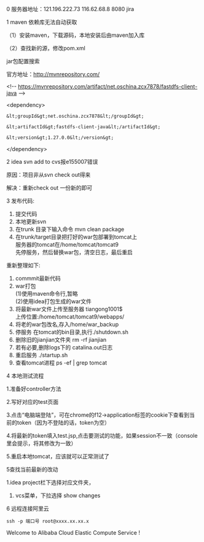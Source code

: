 0 服务器地址：121.196.222.73   116.62.68.8 8080 jira

1 maven 依赖库无法自动获取

（1）安装maven，下载源码，本地安装后由maven加入库

（2）查找新的源，修改pom.xml

jar包配置搜索 

官方地址：http://mvnrepository.com/



&lt;!-- https://mvnrepository.com/artifact/net.oschina.zcx7878/fastdfs-client-java --&gt;

&lt;dependency&gt;

    &lt;groupId&gt;net.oschina.zcx7878&lt;/groupId&gt;

    &lt;artifactId&gt;fastdfs-client-java&lt;/artifactId&gt;

    &lt;version&gt;1.27.0.0&lt;/version&gt;

&lt;/dependency&gt;



2 idea svn add to cvs报e155007错误

原因：项目非从svn check out得来

解决：重新check out 一份新的即可

3 发布代码:  
1. 提交代码  
2. 本地更新svn  
3. 在trunk 目录下输入命令 mvn clean package  
4. 在trunk/target目录把打好的war包部署到tomcat上  
服务器的tomcat在/home/tomcat/tomcat9  
先停服务，然后替换war包，清空日志，最后重启

重新整理如下:  
1. commmit最新代码  
2. war打包  
  \(1\)使用maven命令行,暂略  
  \(2\)使用idea打包生成的war文件  
3. 将最新war文件上传至服务器 tiangong1001$  
  上传位置:/home/tomcat/tomcat9/webapps/  
4. 将老的war包改名,存入/home/war\_backup  
5. 停服务 在tomcat的bin目录,执行./shutdown.sh  
6. 删除旧的jianjian文件夹 rm -rf jianjian  
7. 若有必要,删除logs下的 catalina.out日志  
8. 重启服务 ./startup.sh  
9. 查看tomcat进程 ps -ef \| grep tomcat

4 本地测试流程

1.准备好controller方法

2.写好对应的test页面

3.点击“电脑端登陆”，可在chrome的f12-&gt;application标签的cookie下查看到当前的token（因为不登陆的话，token为空）

4.将最新的token填入test.jsp,点击要测试的功能，如果session不一致（console里会提示，将其修改为一致）

5.重启本地tomcat，应该就可以正常测试了

5查找当前最新的改动

1.idea project栏下选择对应文件夹，

1. vcs菜单，下拉选择 show changes

6 远程连接阿里云

```
ssh -p 端口号 root@xxxx.xx.xx.x
```

Welcome to Alibaba Cloud Elastic Compute Service !

